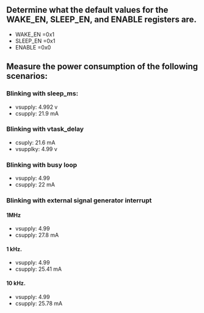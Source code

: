 ## Determine what the default values for the WAKE_EN, SLEEP_EN, and ENABLE registers are.
* WAKE_EN =0x1
* SLEEP_EN =0x1
* ENABLE =0x0


## Measure the power consumption of the following scenarios:

### Blinking with sleep_ms:
* vsupply: 4.992 v
* csupply: 21.9 mA

### Blinking with vtask_delay
* csuply: 21.6 mA
* vsupplky: 4.99 v

### Blinking with busy loop
* vsupply: 4.99
* csupply: 22 mA 

### Blinking with external signal generator interrupt
#### 1MHz
* vsupply: 4.99
* csupply: 27.8 mA

#### 1 kHz.
* vsupply: 4.99
* csupply: 25.41 mA

#### 10 kHz.
* vsupply: 4.99
* csupply: 25.78 mA